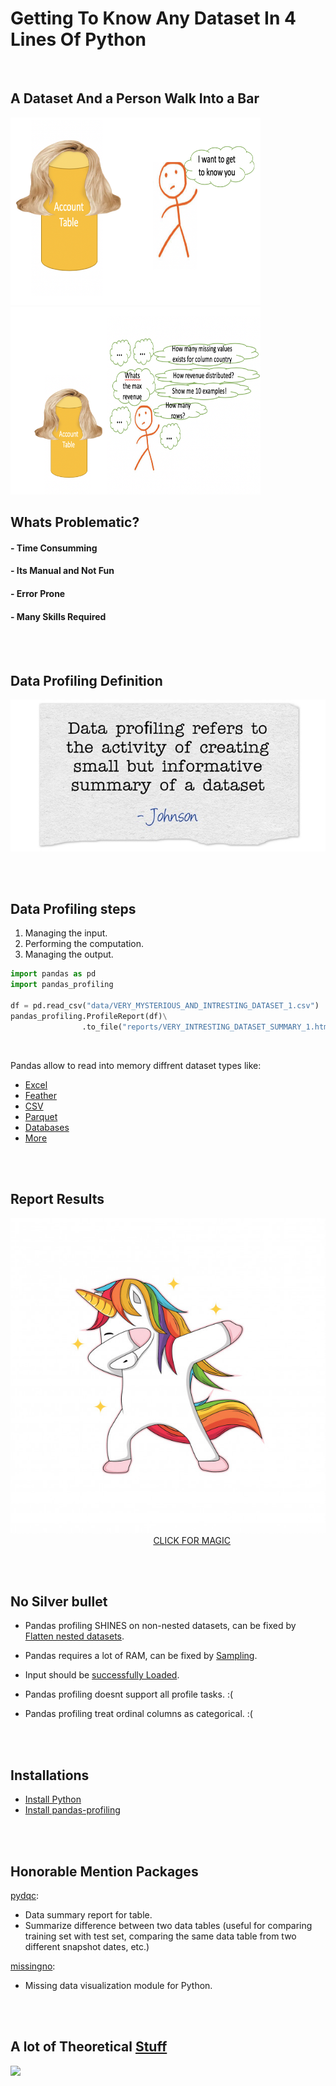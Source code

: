 # Getting To Know Any Dataset In 4 Lines Of Python
<br/>

## A Dataset And a Person Walk Into a Bar

<img src="https://github.com/eyaltrabelsi/exploring_any_dataset_in_4_lines_of_python/blob/master/slides/RESOURCES/Get_to_know_data.png" width="400" height="300"/>


<img src="https://github.com/eyaltrabelsi/exploring_any_dataset_in_4_lines_of_python/blob/master/slides/RESOURCES/Get_to_know_data2.png" width="400" height="300"/>


## Whats Problematic?

#### - Time Consumming

#### - Its Manual and Not Fun

#### - Error Prone

#### - Many Skills Required

<br/><br/>
## Data Profiling Definition

![](https://github.com/eyaltrabelsi/exploring_any_dataset_in_4_lines_of_python/blob/master/slides/RESOURCES/data-profiling-definition.jpg)

<br/><br/>
## Data Profiling steps

1. Managing the input.
1. Performing the computation.
1. Managing the output.


```python
import pandas as pd
import pandas_profiling

df = pd.read_csv("data/VERY_MYSTERIOUS_AND_INTRESTING_DATASET_1.csv")
pandas_profiling.ProfileReport(df)\
                .to_file("reports/VERY_INTRESTING_DATASET_SUMMARY_1.html")
```

<br/>

Pandas allow to read into memory diffrent dataset types like:
- [Excel](https://pandas.pydata.org/pandas-docs/stable/api.html#excel)
- [Feather](https://pandas.pydata.org/pandas-docs/stable/api.html#feather)
- [CSV](https://pandas.pydata.org/pandas-docs/stable/generated/pandas.read_csv.html)
- [Parquet](https://pandas.pydata.org/pandas-docs/stable/generated/pandas.read_parquet.html)
- [Databases](https://pandas.pydata.org/pandas-docs/stable/generated/pandas.read_sql.html)
- [More](http://pandas.pydata.org/pandas-docs/stable/api.html#input-output)         

<br/><br/>
## Report Results

![](https://github.com/eyaltrabelsi/exploring_any_dataset_in_4_lines_of_python/blob/master/slides/RESOURCES/unicorn-characters-who-are-doing-dubbing_36924-5.jpg)&nbsp;&nbsp;&nbsp;&nbsp;&nbsp;&nbsp;&nbsp;&nbsp;&nbsp;&nbsp;&nbsp;&nbsp;&nbsp;&nbsp;&nbsp;&nbsp;&nbsp;&nbsp;&nbsp;&nbsp;&nbsp;&nbsp;&nbsp;&nbsp;&nbsp;&nbsp;&nbsp;&nbsp;&nbsp;&nbsp;&nbsp;&nbsp;&nbsp;&nbsp;&nbsp;&nbsp;&nbsp;&nbsp;&nbsp;&nbsp;&nbsp;&nbsp;&nbsp;&nbsp;&nbsp;&nbsp;&nbsp;&nbsp;&nbsp;&nbsp;&nbsp;&nbsp;&nbsp;&nbsp;&nbsp;&nbsp;&nbsp;&nbsp;[CLICK FOR MAGIC](reports/VERY_INTRESTING_DATASET_SUMMARY_1.html)

<br/><br/>
## No Silver bullet

- Pandas profiling SHINES on non-nested datasets, can be fixed by 
  [Flatten nested datasets](https://www.kaggle.com/jboysen/quick-tutorial-flatten-nested-json-in-pandas).


- Pandas requires a lot of RAM, can be fixed by [Sampling](https://www.statisticssolutions.com/sample-size-calculation-and-sample-size-justification/sampling/).


- Input should be [successfully Loaded](https://pandas.pydata.org/pandas-docs/stable/generated/pandas.DataFrame.head.html).

- Pandas profiling doesnt support all profile tasks. :( 

- Pandas profiling treat ordinal columns as categorical. :(

<br/><br/>
## Installations

- [Install Python](https://www.anaconda.com/download/#macos)
- [Install pandas-profiling](https://github.com/pandas-profiling/pandas-profiling)                   

<br/><br/>
## Honorable Mention Packages

[pydqc](https://github.com/SauceCat/pydqc/):
- Data summary report for table.
- Summarize difference between two data tables (useful for comparing training set with test set, comparing the same data table from two different snapshot dates, etc.)


[missingno](https://github.com/ResidentMario/missingno):
- Missing data visualization module for Python.

<br/><br/>
## A lot of Theoretical [Stuff](https://www.researchgate.net/publication/277561530_Profiling_relational_data_a_survey)

![](http://s.quickmeme.com/img/5d/5d01b9deb8310756060ec054bcbaa48684c4b35333a4cba2bd54c516d9f52e59.jpg)


